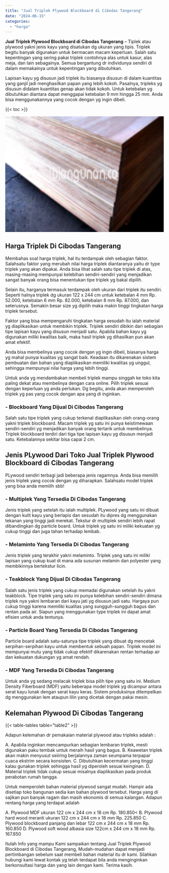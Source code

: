 ```yaml
---
title: "Jual Triplek Plywood Blockboard di Cibodas Tangerang"
date: "2024-06-15"
categories: 
  - "harga"
---
```


**Jual Triplek Plywood Blockboard di Cibodas Tangerang** – Tiplek atau plywood yakni jenis kayu yang disatukan dg ukuran yang tipis. Triplek begitu banyak digunakan untuk bermacam macam keperluan. Salah satu kepentingan yang sering pakai triplek contohnya alas untuk kasur, alas meja, dan lain sebagainya. Semua bergantung dr individunya sendiri di dalam memakainya untuk kepentingan yang dibutuhkan.

Lapisan kayu yg disusun jadi triplek itu biasanya disusun di dalam kuantitas yang ganjil jadi menghasilkan papan yang lebih kokoh. Pasalnya, tripleks yg disusun didalam kuantitas genap akan tidak kokoh. Untuk ketebalan yg dibutuhkan diantara dapat menggapai ketebalan 9 mm hingga 25 mm. Anda bisa menggunakannya yang cocok dengan yg ingin dibeli.

{{< toc >}}

![Jual Triplek Plywood Blockboard di Cibodas Tangerang](/images/jual-triplek-murah-44.png)

## Harga Triplek Di Cibodas Tangerang

Membahas soal harga triplek, hal itu terdampak oleh sebagian faktor. Salahsatu faktor yang merubah nilai harga triplek diantaranya yaitu dr type triplek yang akan dipakai. Anda bisa lihat salah satu tipe triplek di atas, masing-masing mempunyai kelebihan sendiri-sendiri yang menjadikan sangat banyak orang bisa menentukan tipe triplek yg bakal dipilih.

Selain itu, harganya termasuk terdampak oleh ukuran dari triplek itu sendiri. Seperti halnya triplek dg ukuran 122 x 244 cm untuk ketebalan 4 mm Rp. 52.000, ketebalan 6 mm Rp. 82.000, ketebalan 8 mm Rp. 87.000, dan seterusnya. Semakin besar size yg dipilih maka makin tinggi tingkatan harga triplek tersebut.

Faktor yang bisa mempengaruhi tingkatan harga sesudah itu ialah material yg diaplikasikan untuk membikin triplek. Triplek sendiri dibikin dari sebagian tipe lapisan kayu yang disusun menjadi satu. Apabila bahan kayu yg digunakan miliki kwalitas baik, maka hasil triplek yg dihasilkan pun akan amat efektif.

Anda bisa membelinya yang cocok dengan yg ingin dibeli, biasanya harga yg mahal punyai kualitas yg sangat baik. Keadaan itu dikarenakan sistem pembuatan dan bahan yang diaplikasikan memiliki kwalitas yg unggul, sehingga mempunyai nilai harga yang lebih tinggi.

Untuk anda yg mendambakan membeli triplek mampu singgah ke toko kita paling dekat atau membelinya dengan cara online. Pilih triplek sesuai dengan keperluan yg anda perlukan. Dg begitu, anda akan memperoleh triplek yg pas yang cocok dengan apa yang di inginkan.

### \- Blockboard Yang Dijual Di Cibodas Tangerang

Salah satu tipe triplek yang cukup terkenal diaplikasikan oleh orang-orang yakni triplek blockboard. Macam triplek yg satu ini punya keistimewaan sendiri-sendiri yg menjadikan banyak orang tertarik untuk membelinya. Triplek blockboard terdiri dari tiga tipe lapisan kayu yg disusun menjadi satu. Ketebalannya sekitar bisa capai 2 cm.

## Jenis PLywood Dari Toko Jual Triplek Plywood Blockboard di Cibodas Tangerang

PLywood sendiri terbagi jadi beberapa jenis ragamnya. Anda bisa memilih jenis triplek yang cocok dengan yg diharapkan. Salahsatu model triplek yang bisa anda memilih sbb!

### \- Multiplek Yang Tersedia Di Cibodas Tangerang

Jenis triplek yang setelah itu ialah multiplek. PLywood yang satu ini dibuat dengan kulit kayu yang berlapis dan sesudah itu dipres dg menggunakan tekanan yang tinggi jadi merekat. Tekstur dr multiplek sendiri lebih rapat dibandingkan dg particle board. Untuk triplek yg satu ini miliki kekuatan yg cukup tinggi dan juga tahan terhadap lembab.

### \- Melaminto Yang Tersedia Di Cibodas Tangerang

Jenis triplek yang terakhir yakni melaminto. Triplek yang satu ini miliki lapisan yang cukup kuat di mana ada susunan melamin dan polyester yang membikinnya bertekstur licin.

### \- Teakblock Yang Dijual Di Cibodas Tangerang

Salah satu jenis triplek yang cukup memadai digunakan setelah itu yakni teakblock. Tipe triplek yang satu ini punya kelebihan sendiri-sendiri dimana triplek nya yakni lembaran dari kayu jati yg disusun jadi satu. Hargaya pun cukup tinggi karena memiliki kualitas yang sungguh-sungguh bagus dan rentan pada air. Siapun yang menggunakan type triplek ini dapat amat efisien untuk anda tentunya.

### \- Particle Board Yang Tersedia Di Cibodas Tangerang

Particle board adalah satu-satunya tipe triplek yang dibuat dg mencetak serpihan-serpihan kayu untuk membentuk sebuah papan. Triplek model ini mempunyai mutu yang tidak cukup efektif dikarenakan rentan terhadap air dan kekuatan dukungan yg amat rendah.

### \- MDF Yang Tersedia Di Cibodas Tangerang

Untuk anda yg sedang melacak triplek bisa pilih tipe yang satu ini. Medium Density Fiberboard (MDF) yaitu beberapa model triplek yg dicampur antara serat kayu lunak dengan serat kayu keras. Sistem produksinya ditempelkan dg menggunakan lem ataupun lilin yang dicetak dengan pakai mesin.

## Kelemahan Plywood Di Cibodas Tangerang

{{< table-tables table="table2" >}}

Adapun kelemahan dr pemakaian material plywood atau tripleks adalah :

A. Apabila inginkan mencampurkan sebagian lembaran triplek, mesti digunakan paku tembak untuk meraih hasil yang bagus. B. Keawetan triplek akan makin menyusut seiiring berjalannya zaman seumpama terpapar cuaca ekstrim secara konsisten. C. Dibutuhkan kecermatan yang tinggi kalau gunakan triplek sehingga hasil yg diperoleh sesuai keinginan. D. Material triplek tidak cukup sesuai misalnya diaplikasikan pada produk perabotan rumah tangga.

Untuk memperoleh bahan material plywood sangat mudah. Hampir ada disetiap toko bangunan sedia kan bahan plywood tersebut. Harga yang di sajikan pun banyak ragam dan masih ekonomis di semua kalangan. Adapun rentang harga yang terdapat adalah

A. Plywood MDF ukuran 122 cm x 244 cm x 18 cm Rp. 180.850< B. Plywood hard wood meranti ukuran 122 cm x 244 cm x 18 mm Rp. 225.850 C. Plywood blockboard panjang dan lebar 122 cm x 244 cm x 18 mm Rp. 160.850 D. Plywood soft wood albasia size 122cm x 244 cm x 18 mm Rp. 167.850

Itulah Info yang mampu Kami sampaikan tentang Jual Triplek Plywood Blockboard di Cibodas Tangerang, Mudah-mudahan dapat menjadi pertimbangan sebelum saat membeli bahan material itu dr kami. Silahkan hubungi kami lewat kontak yg telah terdapat bila anda menginginkan berkonsultasi harga dan yang lain dengan kami. Terima kasih.
